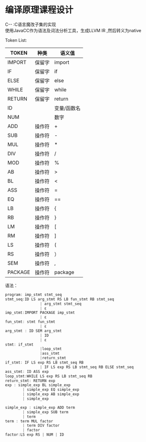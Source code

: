 # 编译原理课程设计  
C-- :C语言魔改子集的实现  
使用JavaCC作为语法及词法分析工具，生成LLVM IR ,然后转义为native

Token List:

| TOKEN  | 种类 | 语义值     |
| ------ | ------ | ------------- |
| IMPORT | 保留字 | import        |
| IF     | 保留字 | if            |
| ELSE   | 保留字 | else          |
| WHILE  | 保留字 | while         |
| RETURN | 保留字 | return        |
| ID     |        | 变量/函数名 |
| NUM     |  | 数字            |
| ADD    | 操作符 | +             |
| SUB    | 操作符 | -             |
| MUL    | 操作符 | *             |
| DIV    | 操作符 | /             |
| MOD    | 操作符 | %             |
| AB     | 操作符 | >            |
| BL     | 操作符 | <            |
| ASS     | 操作符 | =            |
| EQ     | 操作符 | ==            |
| LB     | 操作符 | {             |
| RB     | 操作符 | }             |
| LM     | 操作符 | [             |
| RM     | 操作符 | ]             |
| LS     | 操作符 | (             |
| RS     | 操作符 | ）            |
| SEM     | 操作符 | ,            |
| PACKAGE     | 操作符 | package            |


语法：
```cpp
program: imp_stmt stmt_seq
stmt_seq:ID LS arg_stmt RS LB fun_stmt RB stmt_seq
                | arg_stmt stmt_seq
                | ε              
imp_stmt:IMPORT PACKAGE imp_stmt
                | ε
fun_stmt: stmt fun_stmt
                | ε
arg_stmt : ID SEM arg_stmt 
                | ID 
                | ε
stmt: if_stmt
                |loop_stmt
                |ass_stmt
                |return_stmt
if_stmt: IF LS exp RS LB stmt_seq RB 
                | IF LS exp RS LB stmt_seq RB ELSE stmt_seq
ass_stmt: ID ASS exp
loop_stmt:WHILE LS exp RS LB stmt_seq RB
return_stmt: RETURN exp
exp	: simple_exp BL simple_exp
		| simple_exp EQ simple_exp
		| simple_exp AB simple_exp
		| simple_exp

simple_exp : simple_exp ADD term
		| simple_exp SUB term
		| term
term : term MUL factor
		| term DIV factor
		| factor
factor:LS exp RS | NUM | ID


```

